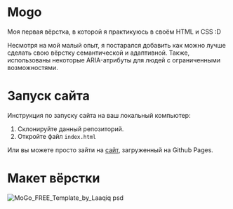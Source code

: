 # Mogo
Моя первая вёрстка, в которой я практикуюсь в своём HTML и CSS :D

Несмотря на мой малый опыт, я постарался добавить как можно лучше сделать свою вёрстку семантической и адаптивной. Также, использованы некоторые ARIA-атрибуты для людей с ограниченными возможностями.


# Запуск сайта
Инструкция по запуску сайта на ваш локальный компьютер:
   1. Склонируйте данный репозиторий.
   2. Откройте файл ```index.html```
   
Или вы можете просто зайти на [сайт](https://evgeniywis.github.io/My-First-Layout/), загруженный на Github Pages.
# Макет вёрстки
![MoGo_FREE_Template_by_Laaqiq psd](https://user-images.githubusercontent.com/94256853/233341414-449cf3a4-6e1d-4102-91d2-7d3a67fde756.png)
